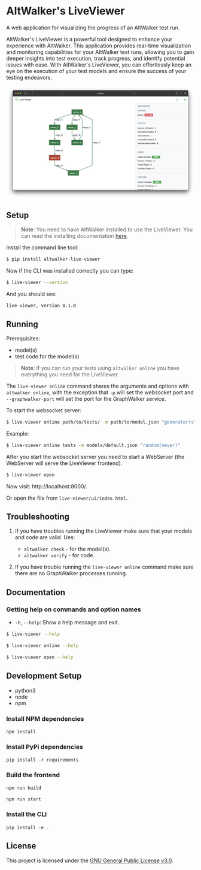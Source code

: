 # AltWalker's LiveViewer

A web application for visualizing the progress of an AltWalker test run.

AltWalker's LiveViewer is a powerful tool designed to enhance your experience with AltWalker. This application provides real-time visualization and monitoring capabilities for your AltWalker test runs, allowing you to gain deeper insights into test execution, track progress, and identify potential issues with ease. With AltWalker's LiveViewer, you can effortlessly keep an eye on the execution of your test models and ensure the success of your testing endeavors.

![Screenshot](img/screenshot.png)

## Setup

> **Note**: You need to have AltWalker installed to use the LiveViewer.
> You can read the installing documentation [here](https://altwalker.github.io/altwalker/).

Install the command line tool:

```bash
$ pip install altwalker-live-viewer
```

Now if the CLI was installed correctly you can type:

```bash
$ live-viewer --version
```

And you should see:

```
live-viewer, version 0.1.0
```

## Running

Prerequisites:

* model(s)
* test code for the model(s)

> **Note**:
> If you can run your tests using `altwalker online` you have everything you need for the LiveViewer.

The `live-viewer online` command shares the arguments and options with `altwalker online`, with the exception that `-p` will set the websocket port and `--graphwalker-port` will set the port for the GraphWalker service.

To start the websocket server:

```bash
$ live-viewer online path/to/tests/ -m path/to/model.json "generator(stop_condition)" -x [python|dotnet]
```

Example:

```bash
$ live-viewer online tests -m models/default.json "random(never)"
```

After you start the websocket server you need to start a WebServer (the WebServer will serve the LiveViewer frontend).

```bash
$ live-viewer open
```

Now visit: http://localhost:8000/.

Or open the file from `live-viewer/ui/index.html`.

## Troubleshooting

1. If you have troubles running the LiveViewer make sure that your models and code are valid. Ues:

    * `altwalker check` - for the model(s).
    * `altwalker verify` - for code.

2. If you have trouble running the `live-viewer online` command make sure there are no GraphWalker processes running.

## Documentation

### Getting help on commands and option names

* `-h`, `--help`: Show a help message and exit.

```bash
$ live-viewer --help
```

```bash
$ live-viewer online --help
```

```bash
$ live-viewer open --help
```

## Development Setup

* python3
* node
* npm

### Install NPM dependencies

```
npm install
```

### Install PyPi dependencies

```
pip install -r requirements
```

### Build the frontend

```
npm run build
```

```
npm run start
```

### Install the CLI

```
pip install -e .
```

## License

This project is licensed under the [GNU General Public License v3.0](https://github.com/altwalker/live-viewer/blob/main/LICENSE).
